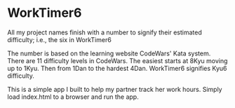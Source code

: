 # WorkTimer6

All my project names finish with a number to signify their estimated difficulty; i.e., the six in WorkTimer6

The number is based on the learning website CodeWars' Kata system. There are 11 difficulty levels in CodeWars. The easiest starts at 8Kyu moving up to 1Kyu. Then from 1Dan to the hardest 4Dan. WorkTimer6 signifies Kyu6 difficulty.

This is a simple app I built to help my partner track her work hours. Simply load index.html to a browser and run the app.
